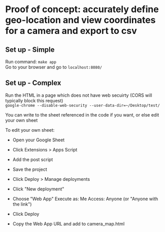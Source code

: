 # Proof of concept: accurately define geo-location and view coordinates for a camera and export to csv

## Set up - Simple
Run command:  `make app` \
Go to your browser and go to `localhost:8080/`

## Set up - Complex
Run the HTML in a page which does not have web secuirty (CORS will typically block this request)\
`google-chrome --disable-web-security --user-data-dir=~/Desktop/test/`

You can write to the sheet referenced in the code if you want, or else edit your own sheet

To edit your own sheet:
- Open your Google Sheet
- Click Extensions > Apps Script
- Add the post script
- Save the project
- Click Deploy > Manage deployments
- Click "New deployment"
- Choose "Web App"
Execute as: Me
Access: Anyone (or "Anyone with the link")

- Click Deploy
- Copy the Web App URL and add to camera_map.html
